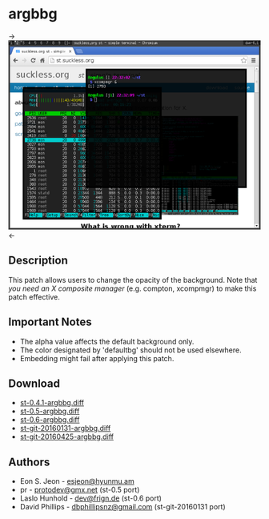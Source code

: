 argbbg
======

->[![Screenshot](st-argbbg-s.png)](st-argbbg.png)<-

## Description ##
This patch allows users to change the opacity of the background.
Note that *you need an X composite manager* (e.g. compton, xcompmgr) to
make this patch effective.

## Important Notes ##
 - The alpha value affects the default background only.
 - The color designated by 'defaultbg' should not be used elsewhere.
 - Embedding might fail after applying this patch.

## Download ##
 * [st-0.4.1-argbbg.diff](st-0.4.1-argbbg.diff)
 * [st-0.5-argbbg.diff](st-0.5-argbbg.diff)
 * [st-0.6-argbbg.diff](st-0.6-argbbg.diff)
 * [st-git-20160131-argbbg.diff](st-git-20160131-argbbg.diff)
 * [st-git-20160425-argbbg.diff](st-git-20160425-argbbg.diff)

## Authors ##
 * Eon S. Jeon - esjeon@hyunmu.am
 * pr - protodev@gmx.net (st-0.5 port)
 * Laslo Hunhold - dev@frign.de (st-0.6 port)
 * David Phillips - dbphillipsnz@gmail.com (st-git-20160131 port)
